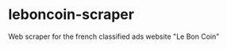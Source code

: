 leboncoin-scraper
=================

Web scraper for the french classified ads website "Le Bon Coin"
